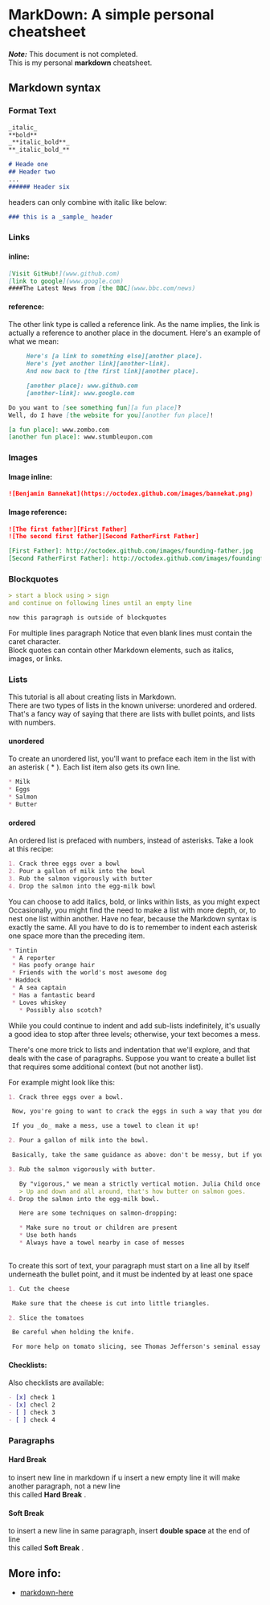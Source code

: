 # MarkDown: A simple personal cheatsheet

_**Note:**_ This document is not completed.  
This is my personal **markdown** cheatsheet.

## Markdown syntax 

### Format Text

``` markdown
_italic_
**bold**
_**italic_bold**_
**_italic_bold_**

# Heade one
## Header two 
...
###### Header six
```

headers can only combine with italic like below:

``` markdown
### this is a _sample_ header
```

### Links

#### inline:

``` markdown
[Visit GitHub!](www.github.com)
[link to google](www.google.com)
####The Latest News from [the BBC](www.bbc.com/news)
```
#### reference:

The other link type is called a reference link. As the name implies, the link
is actually a reference to another place in the document. Here's an example of
what we mean:

``` markdown
     Here's [a link to something else][another place].
     Here's [yet another link][another-link].
     And now back to [the first link][another place].

     [another place]: www.github.com
     [another-link]: www.google.com

Do you want to [see something fun][a fun place]?
Well, do I have [the website for you][another fun place]!

[a fun place]: www.zombo.com
[another fun place]: www.stumbleupon.com
```
### Images

#### Image inline:
``` markdown
![Benjamin Bannekat](https://octodex.github.com/images/bannekat.png)
```

#### Image reference:
``` markdown
![The first father][First Father]
![The second first father][Second FatherFirst Father]

[First Father]: http://octodex.github.com/images/founding-father.jpg
[Second FatherFirst Father]: http://octodex.github.com/images/foundingfather_v2.png
```

### Blockquotes
``` markdown
> start a block using > sign 
and continue on following lines until an empty line

now this paragraph is outside of blockquotes
```

For multiple lines paragraph Notice that even blank lines must contain the
caret character.  
Block quotes can contain other Markdown elements, such as italics, images, or links.

### Lists

This tutorial is all about creating lists in Markdown.  
There are two types of lists in the known universe: unordered and ordered.  
That's a fancy way of saying that there are lists with bullet points, and lists
with numbers.


#### unordered
To create an unordered list, you'll want to preface each item in the list with
an asterisk ( * ). Each list item also gets its own line.  

``` markdown
* Milk
* Eggs
* Salmon
* Butter
```

#### ordered
An ordered list is prefaced with numbers, instead of asterisks. Take a look at
this recipe:  

``` markdown
1. Crack three eggs over a bowl
2. Pour a gallon of milk into the bowl
3. Rub the salmon vigorously with butter
4. Drop the salmon into the egg-milk bowl
```

You can choose to add italics, bold, or links within lists, as you might expect
Occasionally, you might find the need to make a list with more depth, or, to
nest one list within another. Have no fear, because the Markdown syntax is
exactly the same. All you have to do is to remember to indent each asterisk one
space more than the preceding item.

``` markdown
* Tintin
 * A reporter
 * Has poofy orange hair
 * Friends with the world's most awesome dog
* Haddock
 * A sea captain
 * Has a fantastic beard
 * Loves whiskey
   * Possibly also scotch?
```

While you could continue to indent and add sub-lists indefinitely, it's usually
a good idea to stop after three levels; otherwise, your text becomes a mess.

There's one more trick to lists and indentation that we'll explore, and that
deals with the case of paragraphs. Suppose you want to create a bullet list
that requires some additional context (but not another list).  

For example might look like this:

``` markdown
1. Crack three eggs over a bowl.

 Now, you're going to want to crack the eggs in such a way that you don't make a mess.

 If you _do_ make a mess, use a towel to clean it up!

2. Pour a gallon of milk into the bowl.

 Basically, take the same guidance as above: don't be messy, but if you are, clean it up!

3. Rub the salmon vigorously with butter.

   By "vigorous," we mean a strictly vertical motion. Julia Child once quipped:
   > Up and down and all around, that's how butter on salmon goes.
4. Drop the salmon into the egg-milk bowl.

   Here are some techniques on salmon-dropping:

   * Make sure no trout or children are present
   * Use both hands
   * Always have a towel nearby in case of messes
  
```

To create this sort of text, your paragraph must start on a line all by itself
underneath the bullet point, and it must be indented by at least one space

``` markdown
1. Cut the cheese

 Make sure that the cheese is cut into little triangles.

2. Slice the tomatoes

 Be careful when holding the knife.

 For more help on tomato slicing, see Thomas Jefferson's seminal essay _Tom Ate Those_.
```
#### Checklists:

Also checklists are available:

``` markdown
- [x] check 1
- [x] checl 2
- [ ] check 3
- [ ] check 4
```

### Paragraphs

#### Hard Break
to insert new line in markdown 
if u insert a new empty line it will make another paragraph, not a new line  
this called **Hard Break** .

#### Soft Break
to insert a new line in same paragraph, insert **double space** at the end of line  
this called **Soft Break** .

## More info:

* [markdown-here](https://github.com/adam-p/markdown-here/wiki/Markdown-Cheatsheet)

